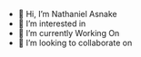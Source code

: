 - 👋 Hi, I’m Nathaniel Asnake
- 👀 I’m interested in 
- 🌱 I’m currently Working On 
- 💞️ I’m looking to collaborate on


<!---
Nati-Man-code/Nati-Man-code is a ✨ special ✨ repository because its `README.md` (this file) appears on your GitHub profile.
You can click the Preview link to take a look at your changes.
--->
